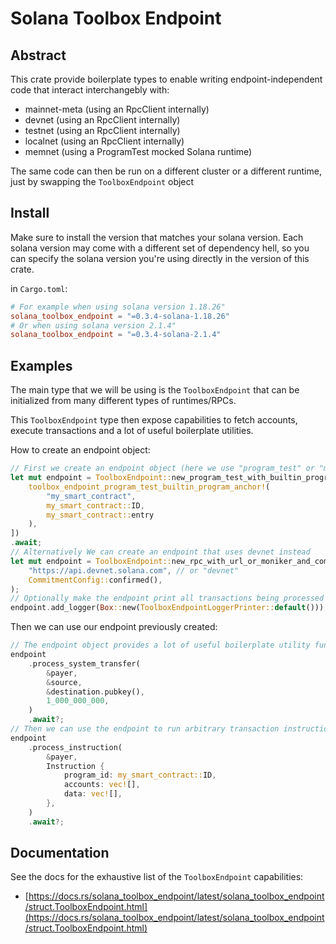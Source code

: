 # Solana Toolbox Endpoint

## Abstract

This crate provide boilerplate types to enable writing endpoint-independent code that interact interchangebly with:

- mainnet-meta (using an RpcClient internally)
- devnet (using an RpcClient internally)
- testnet (using an RpcClient internally)
- localnet (using an RpcClient internally)
- memnet (using a ProgramTest mocked Solana runtime)

The same code can then be run on a different cluster or a different runtime, just by swapping the `ToolboxEndpoint` object

## Install

Make sure to install the version that matches your solana version.
Each solana version may come with a different set of dependency hell, so you can specify the solana version you're using directly in the version of this crate.

in `Cargo.toml`:

```toml
# For example when using solana version 1.18.26"
solana_toolbox_endpoint = "=0.3.4-solana-1.18.26"
# Or when using solana version 2.1.4"
solana_toolbox_endpoint = "=0.3.4-solana-2.1.4"
```

## Examples

The main type that we will be using is the `ToolboxEndpoint` that can be initialized from many different types of runtimes/RPCs.

This `ToolboxEndpoint` type then expose capabilities to fetch accounts, execute transactions and a lot of useful boilerplate utilities.

How to create an endpoint object:

```rust
// First we create an endpoint object (here we use "program_test" or "memnet")
let mut endpoint = ToolboxEndpoint::new_program_test_with_builtin_programs(&[
    toolbox_endpoint_program_test_builtin_program_anchor!(
        "my_smart_contract",
        my_smart_contract::ID,
        my_smart_contract::entry
    ),
])
.await;
// Alternatively We can create an endpoint that uses devnet instead
let mut endpoint = ToolboxEndpoint::new_rpc_with_url_or_moniker_and_commitment(
    "https://api.devnet.solana.com", // or "devnet"
    CommitmentConfig::confirmed(),
);
// Optionally make the endpoint print all transactions being processed
endpoint.add_logger(Box::new(ToolboxEndpointLoggerPrinter::default()));
```

Then we can use our endpoint previously created:

```rust
// The endpoint object provides a lot of useful boilerplate utility functions
endpoint
    .process_system_transfer(
        &payer,
        &source,
        &destination.pubkey(),
        1_000_000_000,
    )
    .await?;
// Then we can use the endpoint to run arbitrary transaction instructions
endpoint
    .process_instruction(
        &payer,
        Instruction {
            program_id: my_smart_contract::ID,
            accounts: vec![],
            data: vec![],
        },
    )
    .await?;
```

## Documentation

See the docs for the exhaustive list of the `ToolboxEndpoint` capabilities:

- [https://docs.rs/solana_toolbox_endpoint/latest/solana_toolbox_endpoint/struct.ToolboxEndpoint.html](https://docs.rs/solana_toolbox_endpoint/latest/solana_toolbox_endpoint/struct.ToolboxEndpoint.html)
